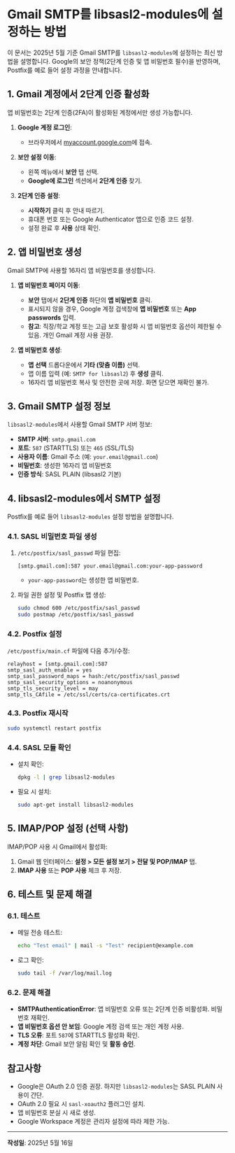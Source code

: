 # Gmail SMTP를 libsasl2-modules에 설정하는 방법

이 문서는 2025년 5월 기준 Gmail SMTP를 `libsasl2-modules`에 설정하는 최신 방법을 설명합니다. Google의 보안 정책(2단계 인증 및 앱 비밀번호 필수)을 반영하며, Postfix를 예로 들어 설정 과정을 안내합니다.

## 1. Gmail 계정에서 2단계 인증 활성화

앱 비밀번호는 2단계 인증(2FA)이 활성화된 계정에서만 생성 가능합니다.

1. **Google 계정 로그인**:
   - 브라우저에서 [myaccount.google.com](https://myaccount.google.com)에 접속.

2. **보안 설정 이동**:
   - 왼쪽 메뉴에서 **보안** 탭 선택.
   - **Google에 로그인** 섹션에서 **2단계 인증** 찾기.

3. **2단계 인증 설정**:
   - **시작하기** 클릭 후 안내 따르기.
   - 휴대폰 번호 또는 Google Authenticator 앱으로 인증 코드 설정.
   - 설정 완료 후 **사용** 상태 확인.

## 2. 앱 비밀번호 생성

Gmail SMTP에 사용할 16자리 앱 비밀번호를 생성합니다.

1. **앱 비밀번호 페이지 이동**:
   - **보안** 탭에서 **2단계 인증** 하단의 **앱 비밀번호** 클릭.
   - 표시되지 않을 경우, Google 계정 검색창에 **앱 비밀번호** 또는 **App passwords** 입력.
   - **참고**: 직장/학교 계정 또는 고급 보호 활성화 시 앱 비밀번호 옵션이 제한될 수 있음. 개인 Gmail 계정 사용 권장.

2. **앱 비밀번호 생성**:
   - **앱 선택** 드롭다운에서 **기타 (맞춤 이름)** 선택.
   - 앱 이름 입력 (예: `SMTP for libsasl2`) 후 **생성** 클릭.
   - 16자리 앱 비밀번호 복사 및 안전한 곳에 저장. 화면 닫으면 재확인 불가.

## 3. Gmail SMTP 설정 정보

`libsasl2-modules`에서 사용할 Gmail SMTP 서버 정보:

- **SMTP 서버**: `smtp.gmail.com`
- **포트**: `587` (STARTTLS) 또는 `465` (SSL/TLS)
- **사용자 이름**: Gmail 주소 (예: `your.email@gmail.com`)
- **비밀번호**: 생성한 16자리 앱 비밀번호
- **인증 방식**: SASL PLAIN (libsasl2 기본)

## 4. libsasl2-modules에서 SMTP 설정

Postfix를 예로 들어 `libsasl2-modules` 설정 방법을 설명합니다.

### 4.1. SASL 비밀번호 파일 생성

1. `/etc/postfix/sasl_passwd` 파일 편집:

   ```plaintext
   [smtp.gmail.com]:587 your.email@gmail.com:your-app-password
   ```

   - `your-app-password`는 생성한 앱 비밀번호.

2. 파일 권한 설정 및 Postfix 맵 생성:

   ```bash
   sudo chmod 600 /etc/postfix/sasl_passwd
   sudo postmap /etc/postfix/sasl_passwd
   ```

### 4.2. Postfix 설정

`/etc/postfix/main.cf` 파일에 다음 추가/수정:

```plaintext
relayhost = [smtp.gmail.com]:587
smtp_sasl_auth_enable = yes
smtp_sasl_password_maps = hash:/etc/postfix/sasl_passwd
smtp_sasl_security_options = noanonymous
smtp_tls_security_level = may
smtp_tls_CAfile = /etc/ssl/certs/ca-certificates.crt
```

### 4.3. Postfix 재시작

```bash
sudo systemctl restart postfix
```

### 4.4. SASL 모듈 확인

- 설치 확인:

  ```bash
  dpkg -l | grep libsasl2-modules
  ```

- 필요 시 설치:

  ```bash
  sudo apt-get install libsasl2-modules
  ```

## 5. IMAP/POP 설정 (선택 사항)

IMAP/POP 사용 시 Gmail에서 활성화:

1. Gmail 웹 인터페이스: **설정 > 모든 설정 보기 > 전달 및 POP/IMAP** 탭.
2. **IMAP 사용** 또는 **POP 사용** 체크 후 저장.

## 6. 테스트 및 문제 해결

### 6.1. 테스트

- 메일 전송 테스트:

  ```bash
  echo "Test email" | mail -s "Test" recipient@example.com
  ```

- 로그 확인:

  ```bash
  sudo tail -f /var/log/mail.log
  ```

### 6.2. 문제 해결

- **SMTPAuthenticationError**: 앱 비밀번호 오류 또는 2단계 인증 비활성화. 비밀번호 재확인.
- **앱 비밀번호 옵션 안 보임**: Google 계정 검색 또는 개인 계정 사용.
- **TLS 오류**: 포트 `587`에 STARTTLS 활성화 확인.
- **계정 차단**: Gmail 보안 알림 확인 및 **활동 승인**.

## 참고사항

- Google은 OAuth 2.0 인증 권장. 하지만 `libsasl2-modules`는 SASL PLAIN 사용이 간단.
- OAuth 2.0 필요 시 `sasl-xoauth2` 플러그인 설치.
- 앱 비밀번호 분실 시 새로 생성.
- Google Workspace 계정은 관리자 설정에 따라 제한 가능.

---

**작성일**: 2025년 5월 16일
